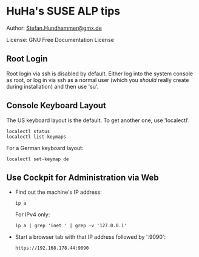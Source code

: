 # HuHa's SUSE ALP tips

Author: Stefan.Hundhammer@gmx.de

License: GNU Free Documentation License


## Root Login

Root login via ssh is disabled by default. Either log into the system console
as root, or log in via ssh as a normal user (which you _should_ really create
during installation) and then use 'su'.


## Console Keyboard Layout

The US keyboard layout is the default. To get another one, use 'localectl'.

    localectl status
    localectl list-keymaps

For a German keyboard layout:

    localectl set-keymap de


## Use Cockpit for Administration via Web

- Find out the machine's IP address:

      ip a

  For IPv4 only:

      ip a | grep 'inet ' | grep -v '127.0.0.1'

- Start a browser tab with that IP address followed by ':9090':

      https://192.168.178.44:9090

